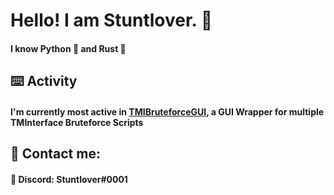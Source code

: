 # Hello! I am Stuntlover. 👋
#### I know Python 🐍 and Rust 🦀

## ⌨️ Activity
#### I'm currently most active in [TMIBruteforceGUI](https://github.com/CodyNinja1/TMIBruteforceGUI), a GUI Wrapper for multiple TMInterface Bruteforce Scripts

## 💬 Contact me:
#### 🔵 Discord: Stuntlover#0001
